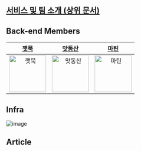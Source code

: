 ## <a href="https://github.com/Breaking-Dope">서비스 및 팀 소개 (상위 문서)</a>

## Back-end Members

|[깻묵](https://github.com/JinuCheon)|[맛동산](https://github.com/https://github.com/MinwuTheQuant)|[마틴](https://github.com/Martin0o0)|
|:-:|:-:|:-:|
|<img src="https://avatars.githubusercontent.com/u/76773202?v=4" alt="깻묵" width="100" height="100">|<img src="" alt="맛동산" width="100" height="100">|<img src="" alt="마틴" width="100" height="100">||

## Infra
![image](https://user-images.githubusercontent.com/76773202/185728490-54445c41-c109-4860-9422-050e6b50cf76.png)

## Article
